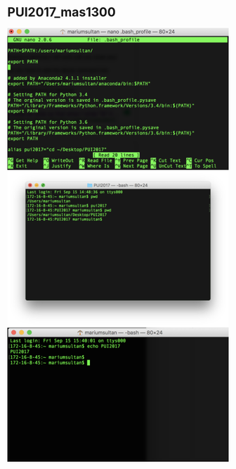 # PUI2017_mas1300
![Alt text](https://github.com/MariumS/PUI2017_mas1300/blob/master/ScreenShot1.png)
![Alt text](https://github.com/MariumS/PUI2017_mas1300/blob/master/ScreenShot2.png)
![Alt text](https://github.com/MariumS/PUI2017_mas1300/blob/master/ScreenShot3.png)
